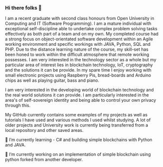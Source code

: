 ### Hi there folks 👋
I am a recent graduate with second class honours from Open University in Computing and IT (Software Programming). I am a mature individual with exceptional self-discipline able to undertake complex problem solving tasks effectively as both part of a team and on my own. My completed course had a strong focus on object-orientated software development within an Agile working environment and specific workings with JAVA, Python, SQL and PHP. Due to the distance learning nature of the course, my skill-set has been honed to work within the difficult atmosphere that remote working possesses. I am very interested in the technology sector as a whole but my particular area of interest lies in blockchain technology, IoT, cryptography and the solutions it can be provide. In my spare time I enjoy working with small electronic projects using Raspberry Pis, bread-boards and Arduino chips as well as playing guitar, bass and piano. 

I am very interested in the developing world of blockchain technology and the real world solutions it can provide. I am particularly interested in the area's of self-sovereign identity and being able to control your own privacy through this.

My GitHub currently contains some examples of my projects as well as tutorials I have used and various methods I used whilst studying. A lot of older projects and University work is currently being transferred from a local repository and other saved areas.


 🌱 I’m currently learning - C# and building simple blockchains with Python and JAVA.
 
 🔭 I’m currently working on an implementation of simple blockchain using python forked from another developer.
<!--
**ndb88/ndb88** is a ✨ _special_ ✨ repository because its `README.md` (this file) appears on your GitHub profile.

Here are some ideas to get you started:

- 🔭 I’m currently working on ...
- 🌱 I’m currently learning ...
- 👯 I’m looking to collaborate on ...
- 🤔 I’m looking for help with ...
- 💬 Ask me about ...
- 📫 How to reach me: ...
- 😄 Pronouns: ...
- ⚡ Fun fact: ...
-->
